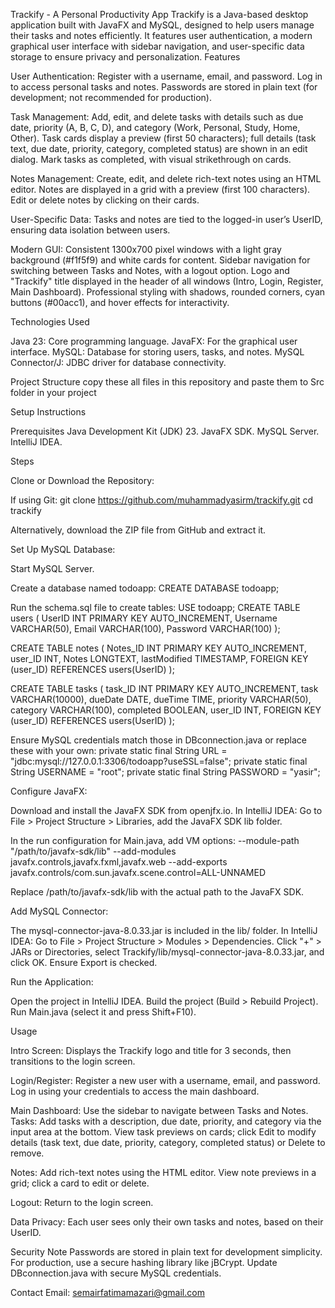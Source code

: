 Trackify - A Personal Productivity App
Trackify is a Java-based desktop application built with JavaFX and MySQL, designed to help users manage their tasks and notes efficiently. It features user authentication, a modern graphical user interface with sidebar navigation, and user-specific data storage to ensure privacy and personalization.
Features

User Authentication:
Register with a username, email, and password.
Log in to access personal tasks and notes.
Passwords are stored in plain text (for development; not recommended for production).


Task Management:
Add, edit, and delete tasks with details such as due date, priority (A, B, C, D), and category (Work, Personal, Study, Home, Other).
Task cards display a preview (first 50 characters); full details (task text, due date, priority, category, completed status) are shown in an edit dialog.
Mark tasks as completed, with visual strikethrough on cards.


Notes Management:
Create, edit, and delete rich-text notes using an HTML editor.
Notes are displayed in a grid with a preview (first 100 characters).
Edit or delete notes by clicking on their cards.


User-Specific Data:
Tasks and notes are tied to the logged-in user’s UserID, ensuring data isolation between users.


Modern GUI:
Consistent 1300x700 pixel windows with a light gray background (#f1f5f9) and white cards for content.
Sidebar navigation for switching between Tasks and Notes, with a logout option.
Logo and "Trackify" title displayed in the header of all windows (Intro, Login, Register, Main Dashboard).
Professional styling with shadows, rounded corners, cyan buttons (#00acc1), and hover effects for interactivity.



Technologies Used

Java 23: Core programming language.
JavaFX: For the graphical user interface.
MySQL: Database for storing users, tasks, and notes.
MySQL Connector/J: JDBC driver for database connectivity.

Project Structure
copy these all files in this repository and paste them to Src folder in your project


Setup Instructions

Prerequisites
Java Development Kit (JDK) 23.
JavaFX SDK.
MySQL Server.
IntelliJ IDEA.


Steps

Clone or Download the Repository:

If using Git:
git clone https://github.com/muhammadyasirm/trackify.git
cd trackify


Alternatively, download the ZIP file from GitHub and extract it.



Set Up MySQL Database:

Start MySQL Server.

Create a database named todoapp:
CREATE DATABASE todoapp;


Run the schema.sql file to create tables:
USE todoapp;
CREATE TABLE users (
    UserID INT PRIMARY KEY AUTO_INCREMENT,
    Username VARCHAR(50),
    Email VARCHAR(100),
    Password VARCHAR(100)
);

CREATE TABLE notes (
    Notes_ID INT PRIMARY KEY AUTO_INCREMENT,
    user_ID INT,
    Notes LONGTEXT,
    lastModified TIMESTAMP,
    FOREIGN KEY (user_ID) REFERENCES users(UserID)
);

CREATE TABLE tasks (
    task_ID INT PRIMARY KEY AUTO_INCREMENT,
    task VARCHAR(10000),
    dueDate DATE,
    dueTime TIME,
    priority VARCHAR(50),
    category VARCHAR(100),
    completed BOOLEAN,
    user_ID INT,
    FOREIGN KEY (user_ID) REFERENCES users(UserID)
);


Ensure MySQL credentials match those in DBconnection.java or replace these with your own:
private static final String URL = "jdbc:mysql://127.0.0.1:3306/todoapp?useSSL=false";
private static final String USERNAME = "root";
private static final String PASSWORD = "yasir";




Configure JavaFX:

Download and install the JavaFX SDK from openjfx.io.
In IntelliJ IDEA:
Go to File > Project Structure > Libraries, add the JavaFX SDK lib folder.

In the run configuration for Main.java, add VM options:
--module-path "/path/to/javafx-sdk/lib" --add-modules javafx.controls,javafx.fxml,javafx.web --add-exports javafx.controls/com.sun.javafx.scene.control=ALL-UNNAMED 

Replace /path/to/javafx-sdk/lib with the actual path to the JavaFX SDK.


Add MySQL Connector:

The mysql-connector-java-8.0.33.jar is included in the lib/ folder.
In IntelliJ IDEA:
Go to File > Project Structure > Modules > Dependencies.
Click "+" > JARs or Directories, select Trackify/lib/mysql-connector-java-8.0.33.jar, and click OK.
Ensure Export is checked.




Run the Application:

Open the project in IntelliJ IDEA.
Build the project (Build > Rebuild Project).
Run Main.java (select it and press Shift+F10).



Usage

Intro Screen:
Displays the Trackify logo and title for 3 seconds, then transitions to the login screen.


Login/Register:
Register a new user with a username, email, and password.
Log in using your credentials to access the main dashboard.


Main Dashboard:
Use the sidebar to navigate between Tasks and Notes.
Tasks:
Add tasks with a description, due date, priority, and category via the input area at the bottom.
View task previews on cards; click Edit to modify details (task text, due date, priority, category, completed status) or Delete to remove.


Notes:
Add rich-text notes using the HTML editor.
View note previews in a grid; click a card to edit or delete.


Logout: Return to the login screen.


Data Privacy:
Each user sees only their own tasks and notes, based on their UserID.


Security Note
Passwords are stored in plain text for development simplicity. For production, use a secure hashing library like jBCrypt.
Update DBconnection.java with secure MySQL credentials.


Contact
Email: semairfatimamazari@gmail.com

